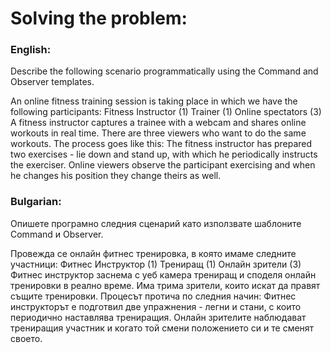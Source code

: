 # Solving the problem: 
### English:
Describe the following scenario programmatically using the Command and Observer templates.

An online fitness training session is taking place in which we have the following participants:
Fitness Instructor (1)
Trainer (1)
Online spectators (3)
A fitness instructor captures a trainee with a webcam and shares online workouts in real time. There are three viewers who want to do the same workouts.
The process goes like this:
The fitness instructor has prepared two exercises - lie down and stand up, with which he periodically instructs the exerciser.
Online viewers observe the participant exercising and when he changes his position they change theirs as well.

### Bulgarian:
Опишете програмно следния сценарий като използвате шаблоните Command и Observer.

Провежда се онлайн фитнес тренировка, в която имаме следните участници:
Фитнес Инструктор (1)
Трениращ (1)
Онлайн зрители (3)
Фитнес инструктор заснема с уеб камера трениращ и споделя онлайн тренировки в реално време. Има трима зрители, които искат да правят същите тренировки.
Процесът протича по следния начин:
Фитнес инструкторът е подготвил две упражнения - легни и стани, с които периодично наставлява трениращия.
Онлайн зрителите наблюдават трениращия участник и когато той смени положението си и те сменят своето.

